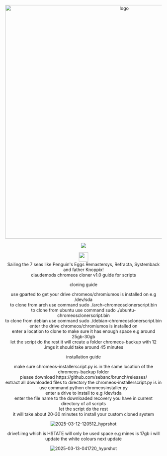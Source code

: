 <p align="center">
    <img width="750" src="https://i.postimg.cc/25Jsj3yD/claudemods-3-6-2025-2.png" alt="logo">
</p>

<div align="center">


<p align="center">
<a href="https://chromeos.google/intl/en_uk/" target="_blank"><img src="https://img.shields.io/badge/DISTRO-ChromeOS-ffcd46?style=for-the-badge&logo=google" /></a>

  
<div align="center" style="line-height: 3;">
  <a href="https://www.deepseek.com/" target="_blank">
    <img 
      alt="Homepage" 
      src="https://i.postimg.cc/Hs2vbbZ8/Deep-Seek-Homepage.png?raw=true" 
      style="height: 30px; width: auto;" 
    />
  </a>
</div>

<div align="center">
Sailing the 7 seas like Penguin's Eggs Remastersys, Refracta, Systemback and father Knoppix! 

<div align="center">
claudemods chromeos cloner v1.0 guide for scripts

<div align="center">
    
cloning guide
<div align="center">
use gparted to get your drive chromeos/chromiumos is installed on e.g /dev/sda
    <div align="center">
to clone from arch use command sudo ./arch-chromeosclonerscript.bin
        <div align="center">
to clone from ubuntu use command sudo ./ubuntu-chromeosclonerscript.bin
            <div align="center">
to clone from debian use command sudo ./debian-chromeosclonerscript.bin
                <div align="center">
enter the drive chromeos/chromiumos is installed on
                    <div align="center">
enter a location to clone to make sure it has enough space e.g around 25gb-30gb
                        <div align="center">
let the script do the rest it will create a folder chromeos-backup with 12 .imgs it should take around 45 minutes


<div align="center">

installation guide
<div align="center">
make sure chromeos-installerscript.py is in the same location of the chromeos-backup folder
    <div align="center">
please download https://github.com/sebanc/brunch/releases/
        <div align="center">
extract all downloaded files to directory the chromeos-installerscript.py is in
            <div align="center">
use command python chromeosinstaller.py
                <div align="center">
enter a drive to install to e.g /dev/sda
                    <div align="center">
enter the file name to the downloaded recovery you have in current directory of all scripts
                        <div align="center">
let the script do the rest
                            <div align="center">
it will take about 20-30 minutes to install your custom cloned system

<div align="center">


![2025-03-12-120512_hyprshot](https://github.com/user-attachments/assets/4bfa55d3-1d0f-4b48-80c3-68eec09ecb27)

<div align="center">
    drive1.img which is HSTATE will only be used space e.g mines is 17gb i will update the white colours next update

    
![2025-03-13-041720_hyprshot](https://github.com/user-attachments/assets/6b82fd8a-7417-45c7-8179-c3cfea3ea846)




